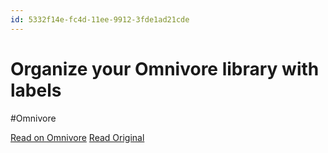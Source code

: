 ```yaml
---
id: 5332f14e-fc4d-11ee-9912-3fde1ad21cde
---
```


# Organize your Omnivore library with labels
#Omnivore

[Read on Omnivore](https://omnivore.app/me/organize-your-omnivore-library-with-labels)
[Read Original](https://blog.omnivore.app/p/organize-your-omnivore-library-with)

